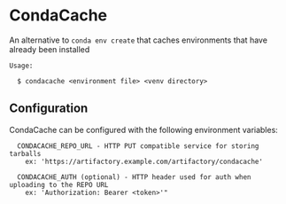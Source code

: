 
# CondaCache

An alternative to `conda env create` that caches environments that have already been installed

```
Usage:

  $ condacache <environment file> <venv directory>
```

## Configuration

CondaCache can be configured with the following environment variables:

```
  CONDACACHE_REPO_URL - HTTP PUT compatible service for storing tarballs
    ex: 'https://artifactory.example.com/artifactory/condacache'

  CONDACACHE_AUTH (optional) - HTTP header used for auth when uploading to the REPO URL
    ex: 'Authorization: Bearer <token>'"
```
